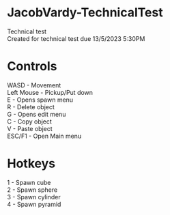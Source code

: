 # JacobVardy-TechnicalTest
 Technical test<br />
 Created for technical test due 13/5/2023 5:30PM

 # Controls
 WASD - Movement <br />
 Left Mouse - Pickup/Put down <br />
 E - Opens spawn menu <br />
 R - Delete object <br />
 G - Opens edit menu <br />
 C - Copy object<br />
 V - Paste object<br />
 ESC/F1 - Open Main menu<br />

 # Hotkeys
 1 - Spawn cube<br />
 2 - Spawn sphere<br />
 3 - Spawn cylinder<br />
 4 - Spawn pyramid <br />